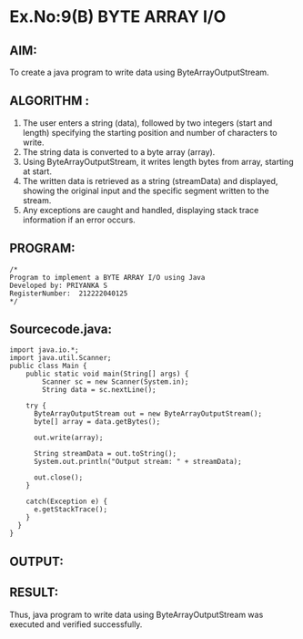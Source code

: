 # Ex.No:9(B) BYTE ARRAY I/O

## AIM:

To create a java program to write data using ByteArrayOutputStream.

## ALGORITHM :

1. The user enters a string (data), followed by two integers (start and length) specifying the starting position and number of characters to write.
2. The string data is converted to a byte array (array).
3. Using ByteArrayOutputStream, it writes length bytes from array, starting at start.
4. The written data is retrieved as a string (streamData) and displayed, showing the original input and the specific segment written to the stream.
5. Any exceptions are caught and handled, displaying stack trace information if an error occurs.

## PROGRAM:

```
/*
Program to implement a BYTE ARRAY I/O using Java
Developed by: PRIYANKA S
RegisterNumber:  212222040125
*/
```

## Sourcecode.java:

```
import java.io.*;
import java.util.Scanner;
public class Main {
    public static void main(String[] args) {
        Scanner sc = new Scanner(System.in);
        String data = sc.nextLine();

    try {
      ByteArrayOutputStream out = new ByteArrayOutputStream();
      byte[] array = data.getBytes();

      out.write(array);

      String streamData = out.toString();
      System.out.println("Output stream: " + streamData);

      out.close();
    }

    catch(Exception e) {
      e.getStackTrace();
    }
  }
}
```

## OUTPUT:

## RESULT:

Thus, java program to write data using ByteArrayOutputStream was executed and verified successfully.
